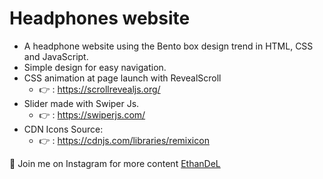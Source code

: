 # Headphones website

* A headphone website using the Bento box design trend in HTML, CSS and JavaScript.
* Simple design for easy navigation.
* CSS animation at page launch with RevealScroll
    * 👉 : https://scrollrevealjs.org/
* Slider made with Swiper Js.
    * 👉 : https://swiperjs.com/
* CDN Icons Source:
    * 👉 : https://cdnjs.com/libraries/remixicon
    
🤍 Join me on Instagram for more content [EthanDeL](https://www.instagram.com/ethan_del_code/)


